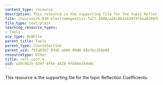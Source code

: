 ```yaml
---
content_type: resource
description: This resource is the supporting file for the topic Reflection Coefficients.
file: /courses/6-630-electromagnetics-fall-2006/a26c8b2eb39f9f6ea8289fb86e35de0c_refl_coef.m
file_type: text/plain
learning_resource_types:
- Tools
ocw_type: OCWFile
parent_title: Tools
parent_type: CourseSection
parent_uid: f91abf67-93d6-ab06-09d8-68efec359e08
resourcetype: Other
title: refl_coef.m
uid: a26c8b2e-b39f-9f6e-a828-9fb86e35de0c
---
```

This resource is the supporting file for the topic Reflection Coefficients.


